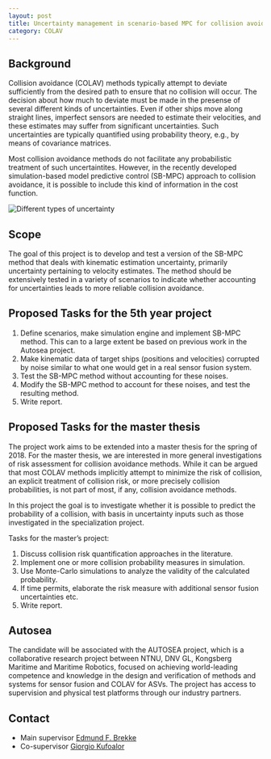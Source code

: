 ```yaml
---
layout: post
title: Uncertainty management in scenario-based MPC for collision avoidance
category: COLAV
---
```

## Background
Collision avoidance (COLAV) methods typically attempt to deviate sufficiently from the desired path to ensure that no collision will occur. The decision about how much to deviate must be made in the presense of several different kinds of uncertainties. Even if other ships move along straight lines, imperfect sensors are needed to estimate their velocities, and these estimates may suffer from significant uncertainties. Such uncertainties are typically quantified using probability theory, e.g., by means of covariance matrices. 

Most collision avoidance methods do not facilitate any probabilistic treatment of such uncertaintites. However, in the recently developed simulation-based model predictive control (SB-MPC) approach to collision avoidance, it is possible to include this kind of information in the cost function. 

![Different types of uncertainty]({{site.url}}/assets/uncertainties.png)

## Scope
The goal of this project is to develop and test a version of the SB-MPC method that deals with kinematic estimation uncertainty, primarily uncertainty pertaining to velocity estimates. The method should be extensively tested in a variety of scenarios to indicate whether accounting for uncertainties leads to more reliable collision avoidance.  

## Proposed Tasks for the 5th year project

1. Define scenarios, make simulation engine and implement SB-MPC method. This can to a large extent be based on previous work in the Autosea project.
2. Make kinematic data of target ships (positions and velocities) corrupted by noise similar to what one would get in a real sensor fusion system. 
3. Test the SB-MPC method without accounting for these noises. 
4. Modify the SB-MPC method to account for these noises, and test the resulting method.
5. Write report. 

## Proposed Tasks for the master thesis

The project work aims to be extended into a master thesis for the spring of 2018.  For the master thesis, we are interested in more general investigations of risk assessment for collision avoidance methods. While it can be argued that most COLAV methods implicitly attempt to minimize the risk of collision, an explicit treatment of collision risk, or more precisely collision probabilities, is not part of most, if any, collision avoidance methods. 

In this project the goal is to investigate whether it is possible to predict the probability of a collision, with basis in uncertainty inputs such as those investigated in the specialization project. 

Tasks for the master’s project:

1. Discuss collision risk quantification approaches in the literature.
2. Implement one or more collision probability measures in simulation.
3. Use Monte-Carlo simulations to analyze the validity of the calculated probability.
4. If time permits, elaborate the risk measure with additional sensor fusion uncertainties etc.
5. Write report.


## Autosea
The candidate will be associated with the AUTOSEA project, which is a collaborative research project between NTNU, DNV GL, Kongsberg Maritime and Maritime Robotics, focused on achieving world-leading competence and knowledge in the design and verification of methods and systems for sensor fusion and COLAV for ASVs. The project has access to supervision and physical test platforms through our industry partners.

## Contact
- Main supervisor [Edmund F. Brekke](http://www.ntnu.no/ansatte/edmundfo)
- Co-supervisor [Giorgio Kufoalor](https://www.ntnu.edu/employees/kufoalor)
